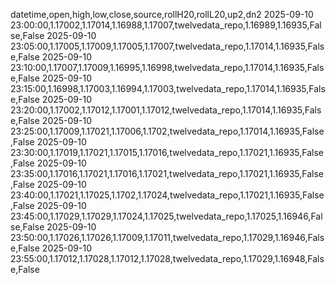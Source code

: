 datetime,open,high,low,close,source,rollH20,rollL20,up2,dn2
2025-09-10 23:00:00,1.17002,1.17014,1.16988,1.17007,twelvedata_repo,1.16989,1.16935,False,False
2025-09-10 23:05:00,1.17005,1.17009,1.17005,1.17007,twelvedata_repo,1.17014,1.16935,False,False
2025-09-10 23:10:00,1.17007,1.17009,1.16995,1.16998,twelvedata_repo,1.17014,1.16935,False,False
2025-09-10 23:15:00,1.16998,1.17003,1.16994,1.17003,twelvedata_repo,1.17014,1.16935,False,False
2025-09-10 23:20:00,1.17002,1.17012,1.17001,1.17012,twelvedata_repo,1.17014,1.16935,False,False
2025-09-10 23:25:00,1.17009,1.17021,1.17006,1.1702,twelvedata_repo,1.17014,1.16935,False,False
2025-09-10 23:30:00,1.17019,1.17021,1.17015,1.17016,twelvedata_repo,1.17021,1.16935,False,False
2025-09-10 23:35:00,1.17016,1.17021,1.17016,1.17021,twelvedata_repo,1.17021,1.16935,False,False
2025-09-10 23:40:00,1.17021,1.17025,1.1702,1.17024,twelvedata_repo,1.17021,1.16935,False,False
2025-09-10 23:45:00,1.17029,1.17029,1.17024,1.17025,twelvedata_repo,1.17025,1.16946,False,False
2025-09-10 23:50:00,1.17026,1.17026,1.17009,1.17011,twelvedata_repo,1.17029,1.16946,False,False
2025-09-10 23:55:00,1.17012,1.17028,1.17012,1.17028,twelvedata_repo,1.17029,1.16948,False,False
